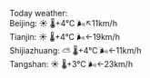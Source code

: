 Today weather:  
Beijing: ☀️   🌡️+4°C 🌬️↖11km/h  
Tianjin: ☀️   🌡️+4°C 🌬️←19km/h  
Shijiazhuang: ⛅️  🌡️+4°C 🌬️←11km/h  
Tangshan: ☀️   🌡️+3°C 🌬️←23km/h  
